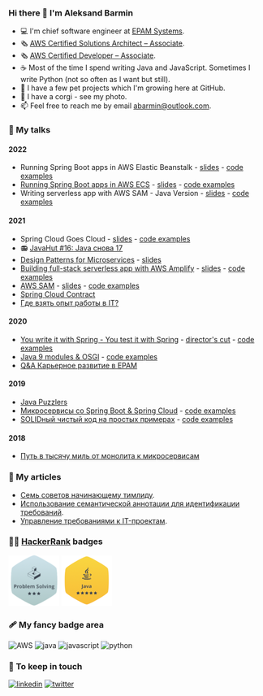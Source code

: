 ### Hi there 👋 I'm Aleksand Barmin

* 💻 I'm chief software engineer at [EPAM Systems](http://epam.com/).
* 🗞 [AWS Certified Solutions Architect – Associate](https://www.credly.com/badges/f37ba42b-3eb4-4104-8103-3c4e2400daa5).
* 🗞 [AWS Certified Developer – Associate](https://www.credly.com/badges/7f2585b8-94a9-4972-9708-7e25dd38af30).
* ☕ Most of the time I spend writing Java and JavaScript. Sometimes I write Python (not so often as I want but still).
* 🚀 I have a few pet projects which I'm growing here at GitHub.
* 🐶 I have a corgi - see my photo.
* 📫 Feel free to reach me by email [abarmin@outlook.com](mailto:abarmin@outlook.com).

### 💼 My talks

#### 2022

* Running Spring Boot apps in AWS Elastic Beanstalk - [slides](./talks/2022/2022-spring-boot-in-elastic-beanstalk.pdf) - [code examples](https://github.com/aabarmin/epam-eb-example-2022)
* [Running Spring Boot apps in AWS ECS](https://www.youtube.com/watch?v=TI0AEQYhbiA) - [slides](./talks/2022/2022-spring-boot-in-ecs.pdf) - [code examples](https://github.com/aabarmin/epam-ecs-java-example-2022)
* Writing serverless app with AWS SAM - Java Version - [slides](./talks/2022/2022-java-and-aws-sam.pdf) - [code examples](https://github.com/aabarmin/epam-sam-java-example-2022)

#### 2021

* Spring Cloud Goes Cloud - [slides](https://github.com/aabarmin/aabarmin/blob/main/talks/2021/2021-spring-cloud-goes-cloud.pdf) - [code examples](https://github.com/aabarmin/epam-spring-cloud-kubernetes-2021)
* 📻 [JavaHut #16: Java снова 17](https://anchor.fm/javahut/episodes/JavaHut-16-Java--17-e17eiba)
* [Design Patterns for Microservices](https://youtu.be/24-KpW3oCMw) - [slides](https://docs.google.com/presentation/d/15SQ3qWjG_xqcRt8gsUXulXHpAvmqjF0rZ3pRNuQxkSs/edit?usp=sharing)
* [Building full-stack serverless app with AWS Amplify](https://youtu.be/Mm2NhBtwLng) - [slides](https://docs.google.com/presentation/d/13SGfL0CzqeE5yHbo_YrxzngjUtXz0pizAUkM3Wl9mx4/edit?usp=sharing) - [code examples](https://github.com/aabarmin/corgigram)
* [AWS SAM](https://youtu.be/U1k0YGOmxBo) - [slides](https://docs.google.com/presentation/d/1M3rqKS7eyWBk0mSpl-gRPeLGtIZbmWNZ69m6Lfk0csA/edit?usp=sharing) - [code examples](https://github.com/aabarmin/aws-sam-example)
* [Spring Cloud Contract](https://youtu.be/YcDEfb8BYyE)
* [Где взять опыт работы в IT?](https://youtu.be/w_UtoQmfko0)

#### 2020

* [You write it with Spring - You test it with Spring](https://youtu.be/Ysh_jmEW6L0) - [director's cut](https://youtu.be/alDo8_8f-DE) - [code examples](https://github.com/aabarmin/epam-spring-testing)
* [Java 9 modules & OSGI](https://youtu.be/hemFuuAtdhE) - [code examples](https://github.com/aabarmin/epam-java-osgi-techtalk/branches)
* [Q&A Карьерное развитие в EPAM](https://vk.com/videos-58536976?z=video-58536976_456239041)

#### 2019

* [Java Puzzlers](https://youtu.be/HC-0urj5UTg)
* [Микросервисы со Spring Boot & Spring Cloud](https://youtu.be/2yAbbsuNBPc) - [code examples](https://github.com/aabarmin/epam-dsc-2019)
* [SOLIDный чистый код на простых примерах](https://www.youtube.com/watch?v=StWB7NJjPZc) - [code examples](https://github.com/aabarmin/epam-techtrain2019)

#### 2018

* [Путь в тысячу миль от монолита к микросервисам](https://youtu.be/D4JfXA7TToY)

### 📘 My articles

* [Семь советов начинающему тимлиду](https://klever.blog/tips-for-team-leaders/).
* [Использование семантической аннотации для идентификации требований](https://habr.com/en/post/126248/).
* [Управление требованиями к IT-проектам](https://habr.com/en/post/114571/).

### 🧑‍💻 [HackerRank](https://www.hackerrank.com/ABarmin) badges

![HackerRank Problem Solving](https://raw.githubusercontent.com/aabarmin/aabarmin/main/images/hackerrank/hackerrank-problem-solving.png)
![HackerRank Java](https://raw.githubusercontent.com/aabarmin/aabarmin/main/images/hackerrank/hackerrank-java.png)

### 🩹 My fancy badge area

![AWS](https://img.shields.io/static/v1?logo=amazon&style=for-the-badge&label=AWS&message=advanced)
![java](https://img.shields.io/static/v1?logo=java&style=for-the-badge&label=java&message=advanced)
![javascript](https://img.shields.io/static/v1?logo=javascript&style=for-the-badge&label=Javascript&message=advanced)
![python](https://img.shields.io/static/v1?logo=python&style=for-the-badge&label=python&message=intermediate)

### 🤝 To keep in touch

[ ![linkedin](https://img.shields.io/static/v1?logo=linkedin&style=for-the-badge&label=linkedin&message=abarmin)](https://www.linkedin.com/in/abarmin/)
[ ![twitter](https://img.shields.io/static/v1?logo=twitter&style=for-the-badge&label=twitter&message=alexbarmin)](https://twitter.com/AlexBarmin)
